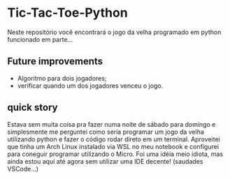# Tic-Tac-Toe-Python
Neste repositório você encontrará o jogo da velha programado em python funcionado em parte...

## Future improvements
- Algoritmo para dois jogadores;
- verificar quando um dos jogadores venceu o jogo.

## quick story
Estava sem muita coisa pra fazer numa noite de sábado para domingo e simplesmente me perguntei como seria programar um jogo da velha utilizando python e fazer o código rodar direto em um terminal. Aproveitei que tinha um Arch Linux instalado via WSL no meu notebook e configurei para coneguir programar utilizando o Micro. Foi uma idéia meio idiota, mas ainda estou aqui até agora sem utilizar uma IDE decente! (saudades VSCode...)

